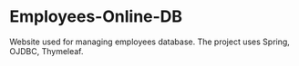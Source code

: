 # Employees-Online-DB
Website used for managing employees database. The project uses Spring, OJDBC, Thymeleaf.
